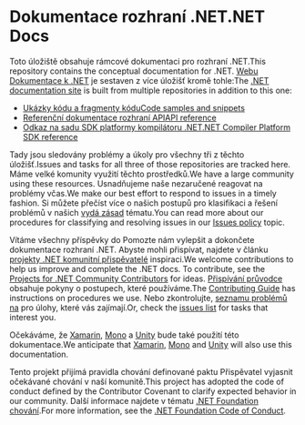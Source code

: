 # <a name="net-docs"></a><span data-ttu-id="47a4c-101">Dokumentace rozhraní .NET</span><span class="sxs-lookup"><span data-stu-id="47a4c-101">.NET Docs</span></span>

<span data-ttu-id="47a4c-102">Toto úložiště obsahuje rámcové dokumentaci pro rozhraní .NET.</span><span class="sxs-lookup"><span data-stu-id="47a4c-102">This repository contains the conceptual documentation for .NET.</span></span> <span data-ttu-id="47a4c-103">[Webu Dokumentace k .NET](https://docs.microsoft.com/dotnet) je sestaven z více úložišť kromě tohle:</span><span class="sxs-lookup"><span data-stu-id="47a4c-103">The [.NET documentation site](https://docs.microsoft.com/dotnet) is built from multiple repositories in addition to this one:</span></span>

- [<span data-ttu-id="47a4c-104">Ukázky kódu a fragmenty kódu</span><span class="sxs-lookup"><span data-stu-id="47a4c-104">Code samples and snippets</span></span>](https://github.com/dotnet/samples)
- [<span data-ttu-id="47a4c-105">Referenční dokumentace rozhraní API</span><span class="sxs-lookup"><span data-stu-id="47a4c-105">API reference</span></span>](https://github.com/dotnet/dotnet-api-docs)
- [<span data-ttu-id="47a4c-106">Odkaz na sadu SDK platformy kompilátoru .NET</span><span class="sxs-lookup"><span data-stu-id="47a4c-106">.NET Compiler Platform SDK reference</span></span>](https://github.com/dotnet/roslyn-api-docs)

<span data-ttu-id="47a4c-107">Tady jsou sledovány problémy a úkoly pro všechny tři z těchto úložišť.</span><span class="sxs-lookup"><span data-stu-id="47a4c-107">Issues and tasks for all three of those repositories are tracked here.</span></span> <span data-ttu-id="47a4c-108">Máme velké komunity využití těchto prostředků.</span><span class="sxs-lookup"><span data-stu-id="47a4c-108">We have a large community using these resources.</span></span> <span data-ttu-id="47a4c-109">Usnadňujeme naše nezaručené reagovat na problémy včas.</span><span class="sxs-lookup"><span data-stu-id="47a4c-109">We make our best effort to respond to issues in a timely fashion.</span></span> <span data-ttu-id="47a4c-110">Si můžete přečíst více o našich postupů pro klasifikaci a řešení problémů v našich [vydá zásad](issues-policy.md) tématu.</span><span class="sxs-lookup"><span data-stu-id="47a4c-110">You can read more about our procedures for classifying and resolving issues in our [Issues policy](issues-policy.md) topic.</span></span>

<span data-ttu-id="47a4c-111">Vítáme všechny příspěvky do Pomozte nám vylepšit a dokončete dokumentace rozhraní .NET. Abyste mohli přispívat, najdete v článku [projekty .NET komunitní přispěvatelé](https://github.com/dotnet/docs/projects/35) inspiraci.</span><span class="sxs-lookup"><span data-stu-id="47a4c-111">We welcome contributions to help us improve and complete the .NET docs. To contribute, see the [Projects for .NET Community Contributors](https://github.com/dotnet/docs/projects/35) for ideas.</span></span> <span data-ttu-id="47a4c-112">[Přispívání průvodce](CONTRIBUTING.md) obsahuje pokyny o postupech, které používáme.</span><span class="sxs-lookup"><span data-stu-id="47a4c-112">The [Contributing Guide](CONTRIBUTING.md) has instructions on procedures we use.</span></span> <span data-ttu-id="47a4c-113">Nebo zkontrolujte, [seznamu problémů na](https://github.com/dotnet/docs/issues) pro úlohy, které vás zajímají.</span><span class="sxs-lookup"><span data-stu-id="47a4c-113">Or, check the [issues list](https://github.com/dotnet/docs/issues) for tasks that interest you.</span></span>

<span data-ttu-id="47a4c-114">Očekáváme, že [Xamarin](https://docs.microsoft.com/xamarin), [Mono](http://docs.go-mono.com/?link=root%3a%2fclasslib) a [Unity](https://docs.unity3d.com/Manual/index.html) bude také použití této dokumentace.</span><span class="sxs-lookup"><span data-stu-id="47a4c-114">We anticipate that [Xamarin](https://docs.microsoft.com/xamarin), [Mono](http://docs.go-mono.com/?link=root%3a%2fclasslib) and [Unity](https://docs.unity3d.com/Manual/index.html) will also use this documentation.</span></span>

<span data-ttu-id="47a4c-115">Tento projekt přijímá pravidla chování definované paktu Přispěvatel vyjasnit očekávané chování v naší komunitě.</span><span class="sxs-lookup"><span data-stu-id="47a4c-115">This project has adopted the code of conduct defined by the Contributor Covenant to clarify expected behavior in our community.</span></span>
<span data-ttu-id="47a4c-116">Další informace najdete v tématu [.NET Foundation chování](https://dotnetfoundation.org/code-of-conduct).</span><span class="sxs-lookup"><span data-stu-id="47a4c-116">For more information, see the [.NET Foundation Code of Conduct](https://dotnetfoundation.org/code-of-conduct).</span></span>
